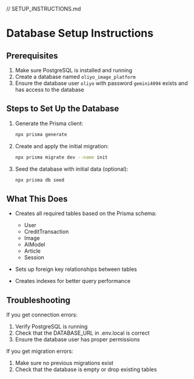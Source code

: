 // SETUP_INSTRUCTIONS.md

# Database Setup Instructions

## Prerequisites
1. Make sure PostgreSQL is installed and running
2. Create a database named `oliyo_image_platform`
3. Ensure the database user `oliyo` with password `gemini4094` exists and has access to the database

## Steps to Set Up the Database

1. Generate the Prisma client:
   ```bash
   npx prisma generate
   ```

2. Create and apply the initial migration:
   ```bash
   npx prisma migrate dev --name init
   ```

3. Seed the database with initial data (optional):
   ```bash
   npx prisma db seed
   ```

## What This Does

- Creates all required tables based on the Prisma schema:
  - User
  - CreditTransaction
  - Image
  - AIModel
  - Article
  - Session
  
- Sets up foreign key relationships between tables
- Creates indexes for better query performance

## Troubleshooting

If you get connection errors:
1. Verify PostgreSQL is running
2. Check that the DATABASE_URL in .env.local is correct
3. Ensure the database user has proper permissions

If you get migration errors:
1. Make sure no previous migrations exist
2. Check that the database is empty or drop existing tables